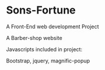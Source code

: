# Sons-Fortune
A Front-End web development Project

A Barber-shop website

Javascripts included in project:

Bootstrap, jquery, magnific-popup
